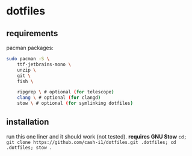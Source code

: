 # dotfiles
## requirements
pacman packages:
```bash
sudo pacman -S \
    ttf-jetbrains-mono \
    unzip \
    git \
    fish \

    ripgrep \ # optional (for telescope)
    clang \ # optional (for clangd)
    stow \ # optional (for symlinking dotfiles)

```

## installation
run this one liner and it should work (not tested). **requires GNU Stow**
`cd; git clone https://github.com/cash-i1/dotfiles.git .dotfiles; cd .dotfiles; stow .`

